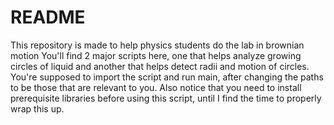 # README

This repository is made to help physics students do the lab in brownian motion
You'll find 2 major scripts here, one that helps analyze growing circles of liquid and another that helps detect radii and motion of circles.
You're supposed to import the script and run main, after changing the paths to be those that are relevant to you. Also notice that you need to install prerequisite libraries before using this script, until I find the time to properly wrap this up.
